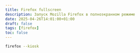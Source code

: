 ```yaml
---
title: Firefox fullscreen
description: Запуск Mozilla Firefox в полноэкранном режиме
date: 2025-04-26T14:01:00+01:00
draft: false
tags: [firefox] 
toc: false
---
```




```bash
firefox --kiosk
```
